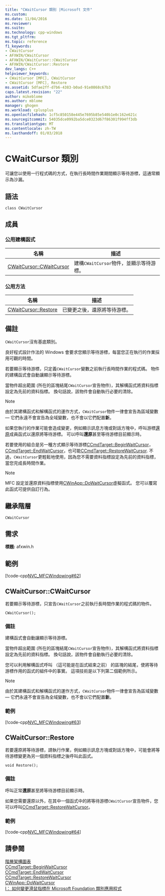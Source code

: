 ```yaml
---
title: "CWaitCursor 類別 |Microsoft 文件"
ms.custom: 
ms.date: 11/04/2016
ms.reviewer: 
ms.suite: 
ms.technology: cpp-windows
ms.tgt_pltfrm: 
ms.topic: reference
f1_keywords:
- CWaitCursor
- AFXWIN/CWaitCursor
- AFXWIN/CWaitCursor::CWaitCursor
- AFXWIN/CWaitCursor::Restore
dev_langs: C++
helpviewer_keywords:
- CWaitCursor [MFC], CWaitCursor
- CWaitCursor [MFC], Restore
ms.assetid: 5dfae2ff-d7b6-4383-b0ad-91e0868c67b3
caps.latest.revision: "22"
author: mikeblome
ms.author: mblome
manager: ghogen
ms.workload: cplusplus
ms.openlocfilehash: 1cf5c850158e445e7695b85e540b1e0c162e621c
ms.sourcegitcommit: 54035dce0992ba5dce0323d67f86301f994ff3db
ms.translationtype: MT
ms.contentlocale: zh-TW
ms.lasthandoff: 01/03/2018
---
```

# <a name="cwaitcursor-class"></a>CWaitCursor 類別
可讓您以使用一行程式碼的方式，在執行長時間作業期間顯示等待游標，這通常顯示為沙漏。  
  
## <a name="syntax"></a>語法  
  
```  
class CWaitCursor  
```  
  
## <a name="members"></a>成員  
  
### <a name="public-constructors"></a>公用建構函式  
  
|名稱|描述|  
|----------|-----------------|  
|[CWaitCursor::CWaitCursor](#cwaitcursor)|建構`CWaitCursor`物件，並顯示等待游標。|  
  
### <a name="public-methods"></a>公用方法  
  
|名稱|描述|  
|----------|-----------------|  
|[CWaitCursor::Restore](#restore)|已變更之後，還原將等待游標。|  
  
## <a name="remarks"></a>備註  
 `CWaitCursor`沒有基底類別。  
  
 良好程式設計作法的 Windows 會要求您顯示等待游標，每當您正在執行的作業採用可觀的時間。  
  
 若要顯示等待游標，只定義`CWaitCursor`變數之前執行長時間作業的程式碼。 物件的建構函式會自動讓顯示等待游標。  
  
 當物件超出範圍 (所在的區塊結尾`CWaitCursor`宣告物件)，其解構函式將資料指標設定為先前的資料指標。 換句話說，該物件會自動執行必要的清除。  
  
> [!NOTE]
>  由於其建構函式和解構函式的運作方式，`CWaitCursor`物件一律會宣告為區域變數 — 它們永遠不會宣告為全域變數，也不會以它們配置**新**。  
  
 如果您執行的作業可能會造成變更，例如顯示訊息方塊或對話方塊中，呼叫游標[還原](#restore)成員函式以還原將等待游標。 可以呼叫**還原**甚至等待游標目前顯示時。  
  
 若要使用的組合是另一種方式顯示等待游標[CCmdTarget::BeginWaitCursor](../../mfc/reference/ccmdtarget-class.md#beginwaitcursor)， [CCmdTarget::EndWaitCursor](../../mfc/reference/ccmdtarget-class.md#endwaitcursor)，也可能[CCmdTarget::RestoreWaitCursor](../../mfc/reference/ccmdtarget-class.md#restorewaitcursor). 不過，`CWaitCursor`更輕鬆地使用，因為您不需要資料指標設定為先前的資料指標，當您完成長時間作業。  
  
> [!NOTE]
>  MFC 設定並還原資料指標使用[CWinApp::DoWaitCursor](../../mfc/reference/cwinapp-class.md#dowaitcursor)虛擬函式。 您可以覆寫此函式可提供自訂行為。  
  
## <a name="inheritance-hierarchy"></a>繼承階層  
 `CWaitCursor`  
  
## <a name="requirements"></a>需求  
 **標題:** afxwin.h  
  
## <a name="example"></a>範例  
 [!code-cpp[NVC_MFCWindowing#62](../../mfc/reference/codesnippet/cpp/cwaitcursor-class_1.cpp)]  
  
##  <a name="cwaitcursor"></a>CWaitCursor::CWaitCursor  
 若要顯示等待游標，只宣告`CWaitCursor`之前執行長時間作業的程式碼的物件。  
  
```  
CWaitCursor();
```  
  
### <a name="remarks"></a>備註  
 建構函式會自動讓顯示等待游標。  
  
 當物件超出範圍 (所在的區塊結尾`CWaitCursor`宣告物件)，其解構函式將資料指標設定為先前的資料指標。 換句話說，該物件會自動執行必要的清除。  
  
 您可以利用解構函式呼叫 （這可能是在函式結束之前） 的區塊的結尾，使將等待游標作用的函式的組件中的事實。 這項技術是以下列第二個範例所示。  
  
> [!NOTE]
>  由於其建構函式和解構函式的運作方式，`CWaitCursor`物件一律會宣告為區域變數 — 它們永遠不會宣告為全域變數，也不會以它們配置**新**。  
  
### <a name="example"></a>範例  
 [!code-cpp[NVC_MFCWindowing#63](../../mfc/reference/codesnippet/cpp/cwaitcursor-class_2.cpp)]  
  
##  <a name="restore"></a>CWaitCursor::Restore  
 若要還原將等待游標，請執行作業，例如顯示訊息方塊或對話方塊中，可能會將等待游標變更為另一個資料指標之後呼叫此函式。  
  
```  
void Restore();
```  
  
### <a name="remarks"></a>備註  
 呼叫正常**還原**甚至將等待游標目前顯示時。  
  
 如果您需要還原以外，在其中一個函式中的將等待游標`CWaitCursor`宣告物件，您可以呼叫[CCmdTarget::RestoreWaitCursor](../../mfc/reference/ccmdtarget-class.md#restorewaitcursor)。  
  
### <a name="example"></a>範例  
 [!code-cpp[NVC_MFCWindowing#64](../../mfc/reference/codesnippet/cpp/cwaitcursor-class_3.cpp)]  
  
## <a name="see-also"></a>請參閱  
 [階層架構圖表](../../mfc/hierarchy-chart.md)   
 [CCmdTarget::BeginWaitCursor](../../mfc/reference/ccmdtarget-class.md#beginwaitcursor)   
 [CCmdTarget::EndWaitCursor](../../mfc/reference/ccmdtarget-class.md#endwaitcursor)   
 [CCmdTarget::RestoreWaitCursor](../../mfc/reference/ccmdtarget-class.md#restorewaitcursor)   
 [CWinApp::DoWaitCursor](../../mfc/reference/cwinapp-class.md#dowaitcursor)   
 [I： 如何變更滑鼠指標在 Microsoft Foundation 類別應用程式](http://go.microsoft.com/fwlink/p/?linkid=128044)



